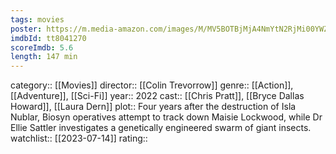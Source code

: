 ```yaml
---
tags: movies
poster: https://m.media-amazon.com/images/M/MV5BOTBjMjA4NmYtN2RjMi00YWZlLTliYTktOTIwMmNkYjYxYmE1XkEyXkFqcGdeQXVyODE5NzE3OTE@._V1_SX300.jpg
imdbId: tt8041270
scoreImdb: 5.6
length: 147 min
---
```


category:: [[Movies]]
director:: [[Colin Trevorrow]]
genre:: [[Action]], [[Adventure]], [[Sci-Fi]]
year:: 2022
cast:: [[Chris Pratt]], [[Bryce Dallas Howard]], [[Laura Dern]]
plot:: Four years after the destruction of Isla Nublar, Biosyn operatives attempt to track down Maisie Lockwood, while Dr Ellie Sattler investigates a genetically engineered swarm of giant insects.
watchlist:: [[2023-07-14]]
rating::
